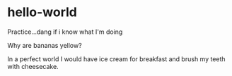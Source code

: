 # hello-world
Practice...dang if i know what I'm doing

Why are bananas yellow?

In a perfect world I would have ice cream for breakfast and brush my teeth with cheesecake.
